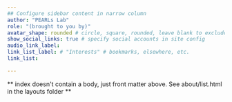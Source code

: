 ```yaml
---
## Configure sidebar content in narrow column
author: "PEARLs Lab"
role: "(brought to you by)"
avatar_shape: rounded # circle, square, rounded, leave blank to exclude
show_social_links: true # specify social accounts in site config
audio_link_label:
link_list_label: # "Interests" # bookmarks, elsewhere, etc.
link_list:

---
```


** index doesn't contain a body, just front matter above.
See about/list.html in the layouts folder **
